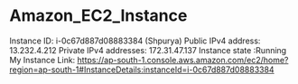 # Amazon_EC2_Instance
Instance ID: i-0c67d887d08883384 (Shpurya) Public IPv4 address: 13.232.4.212 Private IPv4 addresses: 172.31.47.137 Instance state :Running 
My Instance Link: https://ap-south-1.console.aws.amazon.com/ec2/home?region=ap-south-1#InstanceDetails:instanceId=i-0c67d887d08883384
